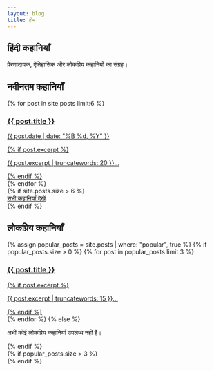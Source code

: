 ```yaml
---
layout: blog
title: होम
---
```


<section class="hero">
  <h1>हिंदी कहानियाँ</h1>
  <p>प्रेरणादायक, ऐतिहासिक और लोकप्रिय कहानियों का संग्रह।</p>
</section>

<section class="latest-stories">
  <h2 class="section-title">नवीनतम कहानियाँ</h2>
  <div class="story-grid">
    {% for post in site.posts limit:6 %}
      <div class="story-card">
        <a href="{{ post.url | relative_url }}">
          <h3>{{ post.title }}</h3>
          <p class="story-meta">{{ post.date | date: "%B %d, %Y" }}</p>
          {% if post.excerpt %}
            <p>{{ post.excerpt | truncatewords: 20 }}...</p>
          {% endif %}
        </a>
      </div>
    {% endfor %}
  </div>
  {% if site.posts.size > 6 %}
    <div class="view-all">
      <a href="/blog/">सभी कहानियाँ देखें</a>
    </div>
  {% endif %}
</section>

<section class="popular-stories">
  <h2 class="section-title">लोकप्रिय कहानियाँ</h2>
  <div class="story-grid">
    {% assign popular_posts = site.posts | where: "popular", true %}
    {% if popular_posts.size > 0 %}
      {% for post in popular_posts limit:3 %}
        <div class="story-card popular">
          <a href="{{ post.url | relative_url }}">
            <h3>{{ post.title }}</h3>
            {% if post.excerpt %}
              <p>{{ post.excerpt | truncatewords: 15 }}...</p>
            {% endif %}
          </a>
        </div>
      {% endfor %}
    {% else %}
      <p>अभी कोई लोकप्रिय कहानियाँ उपलब्ध नहीं हैं।</p>
    {% endif %}
  </div>
  {% if popular_posts.size > 3 %}
    <div class="view-all">
    </div>
  {% endif %}
</section>
